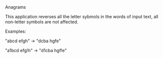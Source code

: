 Anagrams

This application reverses all the letter sybmols in the words of input text, 
all non-letter symbols are not affected.

Examples:

"abcd efgh" -> "dcba hgfe"

"a1bcd efg!h" -> "d1cba hgf!e"
